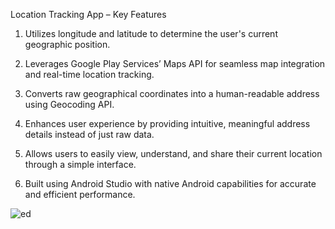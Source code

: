 Location Tracking App – Key Features

1. Utilizes longitude and latitude to determine the user's current geographic position.

2. Leverages Google Play Services’ Maps API for seamless map integration and real-time location tracking.

3. Converts raw geographical coordinates into a human-readable address using Geocoding API.

4. Enhances user experience by providing intuitive, meaningful address details instead of just raw data.

5. Allows users to easily view, understand, and share their current location through a simple interface.

6. Built using Android Studio with native Android capabilities for accurate and efficient performance.

![ed](https://github.com/user-attachments/assets/6209f2ce-50b1-4937-b1d3-446140aab0db)


